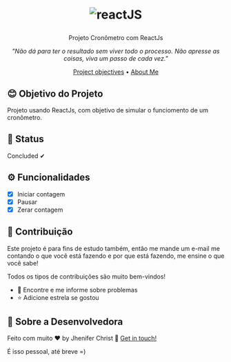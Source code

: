 <h1 align="center">
  
  ![reactJS](https://user-images.githubusercontent.com/85563316/148389294-fb8e651c-5970-4036-a63c-9992a9fa8a8c.png)

</h1>

<p align="center">Projeto Cronômetro com ReactJs</p>

<p align="center"><i>"Não dá para ter o resultado sem viver todo o processo. Não apresse as coisas, viva um passo de cada vez."</i> </p>


<p align="center">
  <a href="#blush-project-objectives">Project objectives</a> •
  <a href="#art-about-me">About Me</a>
</p>


## :blush: **Objetivo do Projeto**

Projeto usando ReactJs, com objetivo de simular o funciomento de um cronômetro.

## 🚀 **Status**

Concluded ✔

## ⚙ **Funcionalidades**

- [x] Iniciar contagem
- [x] Pausar
- [x] Zerar contagem

## :handshake: **Contribuição**

Este projeto é para fins de estudo também, então me mande um e-mail me contando o que você está fazendo e por que está fazendo, me ensine o que você sabe!

Todos os tipos de contribuições são muito bem-vindos!

-   🐛 Encontre e me informe sobre problemas
-   ⭐️ Adicione estrela se gostou


## :art: **Sobre a Desenvolvedora**

Feito com muito ♥ by Jhenifer Christ :wave: [Get in touch!](https://www.linkedin.com/in/jjheniferchrist/)


É isso pessoal, até breve =)
